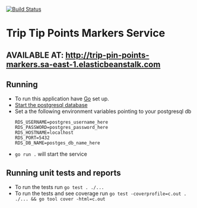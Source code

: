 [![Build Status](https://travis-ci.com/otaviojacobi/trip-pin-points-markers.png)](https://travis-ci.com/otaviojacobi/trip-pin-points-markers)

# Trip Tip Points Markers Service

## AVAILABLE AT: http://trip-pin-points-markers.sa-east-1.elasticbeanstalk.com

## Running

 - To run this application have [Go](https://golang.org/doc/install) set up.
 - [Start the postgresql database](https://www.postgresql.org/docs/9.1/server-start.html)
 - Set a the following environment variables pointing to your postgresql db
    ```
    RDS_USERNAME=postgres_username_here
    RDS_PASSWORD=postgres_password_here
    RDS_HOSTNAME=localhost
    RDS_PORT=5432
    RDS_DB_NAME=postges_db_name_here
    ```
 - `go run .` will start the service


## Running unit tests and reports
 - To run the tests run `go test . ./...`
 - To run the tests and see coverage run `go test -coverprofile=c.out . ./... && go tool cover -html=c.out`